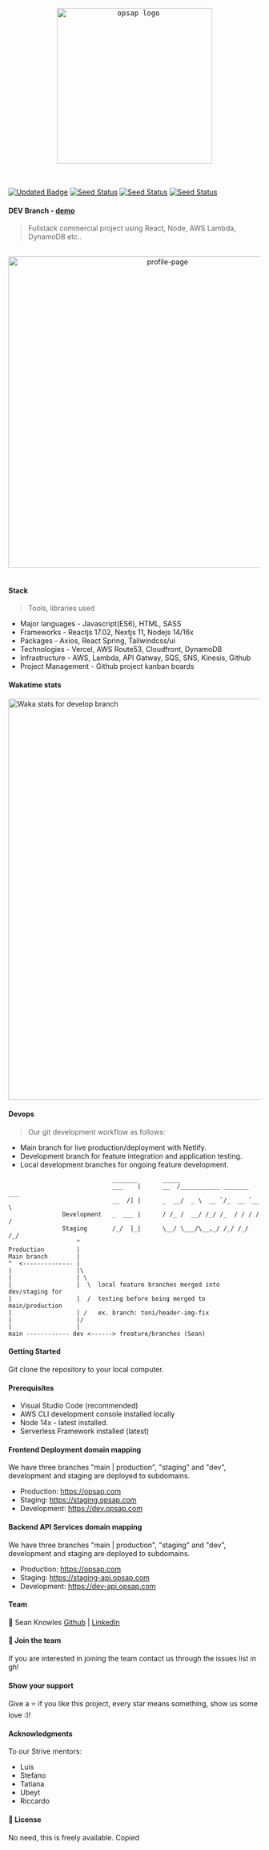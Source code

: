 

<div align="center" justify="center">
  <pre> <img width="310" alt="opsap logo" src="https://user-images.githubusercontent.com/65465380/129703509-8fda78c3-02fb-4038-99a7-c07cbc98f06b.jpg"> </pre>
</div>
<br>

[![Updated Badge](https://img.shields.io/github/last-commit/opsap/monorepo)](https://github.com/opsap/monorepo)
[![Seed Status](https://api.seed.run/opsap/monorepo/stages/develop/build_badge)](https://console.seed.run/opsap/monorepo)
[![Seed Status](https://api.seed.run/opsap/monorepo/stages/staging/build_badge)](https://console.seed.run/opsap/monorepo)
[![Seed Status](https://api.seed.run/opsap/monorepo/stages/production/build_badge)](https://console.seed.run/opsap/monorepo)

#### DEV Branch - [demo](https://dev.opsap.com/)

> Fullstack commercial project using React, Node, AWS Lambda, DynamoDB etc..
<br>

<!-- ![image](https://user-images.githubusercontent.com/65465380/113683400-0eb9ae80-96bc-11eb-9a10-6f1b10c95a22.png) -->
<!-- <img width="356" alt="home-page" src="https://user-images.githubusercontent.com/65465380/129702633-7644b5de-b02c-4a26-b30e-d6af08a0980b.PNG">  -->
<div align="center" justify="center">
  <img width="620" alt="profile-page" src="https://user-images.githubusercontent.com/65465380/129702700-fb99708b-a944-4447-a8bc-5cd046375c18.PNG">
</div>
<br>

#### Stack

> Tools, libraries used

- Major languages - Javascript(ES6), HTML, SASS
- Frameworks - Reactjs 17.02, Nextjs 11, Nodejs 14/16x
- Packages - Axios, React Spring, Tailwindcss/ui
- Technologies - Vercel, AWS Route53, Cloudfront, DynamoDB
- Infrastructure - AWS, Lambda, API Gatway, SQS, SNS, Kinesis, Github
- Project Management - Github project kanban boards

#### Wakatime stats
<img width="800" src="https://github.com/skopsap/spotifyv2/blob/develop/images/stat.svg" alt="Waka stats for develop branch"/>

#### Devops

> Our git development workflow as follows: 

- Main branch for live production/deployment with Netlify.
- Development branch for feature integration and application testing.
- Local development branches for ongoing feature development.

```            
                             _______       _____                        
                             ___    |      __  /___________ _______ ___ 
                             __  /| |      _  __/  _ \  __ `/_  __ `__ \
               Development   _  ___ |      / /_ /  __/ /_/ /_  / / / / /
               Staging       /_/  |_|      \__/ \___/\__,_/ /_/ /_/ /_/ 
                   ^
Production         |                        
Main branch        |       
^  <-------------- |
|                  |\
|                  | \
|                  |  \  local feature branches merged into dev/staging for  
|                  |  /  testing before being merged to main/production   
|                  | /   ex. branch: toni/header-img-fix  
|                  |/ 
|                  |
main ------------ dev <------> freature/branches (Sean)

```

#### Getting Started

Git clone the repository to your local computer.

#### Prerequisites

- Visual Studio Code (recommended)
- AWS CLI development console installed locally
- Node 14x - latest installed.
- Serverless Framework installed (latest)

#### Frontend Deployment domain mapping

We have three branches "main | production", "staging" and "dev", development and staging are deployed to subdomains.
- Production: https://opsap.com
- Staging: https://staging.opsap.com
- Development: https://dev.opsap.com

#### Backend API Services domain mapping

We have three branches "main | production", "staging" and "dev", development and staging are deployed to subdomains.
- Production: https://opsap.com
- Staging: https://staging-api.opsap.com
- Development: https://dev-api.opsap.com

#### Team

<div float="left">
  <div>
    👤 Sean Knowles
    <a href="https://github.com/juniorDEVed">Github</a> |
    <a href="https://linkedin.com/seanknowlesmd">LinkedIn</a>
  </div>
</div>

#### 🤝 Join the team

If you are interested in joining the team contact us through the issues list in gh!

#### Show your support

Give a ⭐️ if you like this project, every star means something, show us some love :)!

#### Acknowledgments

To our Strive mentors:

- Luis
- Stefano
- Tatiana
- Ubeyt
- Riccardo

#### 📝 License

No need, this is freely available.
Copied
